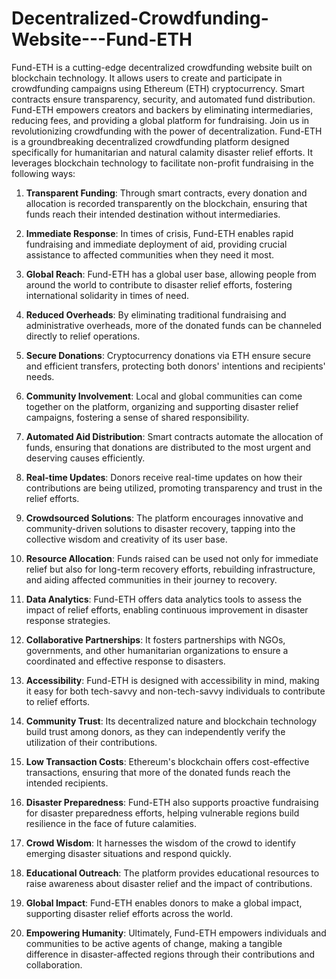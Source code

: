 # Decentralized-Crowdfunding-Website---Fund-ETH
Fund-ETH is a cutting-edge decentralized crowdfunding website built on blockchain technology. It allows users to create and participate in crowdfunding campaigns using Ethereum (ETH) cryptocurrency. Smart contracts ensure transparency, security, and automated fund distribution. 
Fund-ETH empowers creators and backers by eliminating intermediaries, reducing fees, and providing a global platform for fundraising. Join us in revolutionizing crowdfunding with the power of decentralization.
Fund-ETH is a groundbreaking decentralized crowdfunding platform designed specifically for humanitarian and natural calamity disaster relief efforts. It leverages blockchain technology to facilitate non-profit fundraising in the following ways:

1. **Transparent Funding**: Through smart contracts, every donation and allocation is recorded transparently on the blockchain, ensuring that funds reach their intended destination without intermediaries.

2. **Immediate Response**: In times of crisis, Fund-ETH enables rapid fundraising and immediate deployment of aid, providing crucial assistance to affected communities when they need it most.

3. **Global Reach**: Fund-ETH has a global user base, allowing people from around the world to contribute to disaster relief efforts, fostering international solidarity in times of need.

4. **Reduced Overheads**: By eliminating traditional fundraising and administrative overheads, more of the donated funds can be channeled directly to relief operations.

5. **Secure Donations**: Cryptocurrency donations via ETH ensure secure and efficient transfers, protecting both donors' intentions and recipients' needs.

6. **Community Involvement**: Local and global communities can come together on the platform, organizing and supporting disaster relief campaigns, fostering a sense of shared responsibility.

7. **Automated Aid Distribution**: Smart contracts automate the allocation of funds, ensuring that donations are distributed to the most urgent and deserving causes efficiently.

8. **Real-time Updates**: Donors receive real-time updates on how their contributions are being utilized, promoting transparency and trust in the relief efforts.

9. **Crowdsourced Solutions**: The platform encourages innovative and community-driven solutions to disaster recovery, tapping into the collective wisdom and creativity of its user base.

10. **Resource Allocation**: Funds raised can be used not only for immediate relief but also for long-term recovery efforts, rebuilding infrastructure, and aiding affected communities in their journey to recovery.

11. **Data Analytics**: Fund-ETH offers data analytics tools to assess the impact of relief efforts, enabling continuous improvement in disaster response strategies.

12. **Collaborative Partnerships**: It fosters partnerships with NGOs, governments, and other humanitarian organizations to ensure a coordinated and effective response to disasters.

13. **Accessibility**: Fund-ETH is designed with accessibility in mind, making it easy for both tech-savvy and non-tech-savvy individuals to contribute to relief efforts.

14. **Community Trust**: Its decentralized nature and blockchain technology build trust among donors, as they can independently verify the utilization of their contributions.

15. **Low Transaction Costs**: Ethereum's blockchain offers cost-effective transactions, ensuring that more of the donated funds reach the intended recipients.

16. **Disaster Preparedness**: Fund-ETH also supports proactive fundraising for disaster preparedness efforts, helping vulnerable regions build resilience in the face of future calamities.

17. **Crowd Wisdom**: It harnesses the wisdom of the crowd to identify emerging disaster situations and respond quickly.

18. **Educational Outreach**: The platform provides educational resources to raise awareness about disaster relief and the impact of contributions.

19. **Global Impact**: Fund-ETH enables donors to make a global impact, supporting disaster relief efforts across the world.

20. **Empowering Humanity**: Ultimately, Fund-ETH empowers individuals and communities to be active agents of change, making a tangible difference in disaster-affected regions through their contributions and collaboration.

